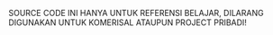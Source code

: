 SOURCE CODE INI HANYA UNTUK REFERENSI BELAJAR, DILARANG DIGUNAKAN UNTUK KOMERISAL ATAUPUN PROJECT PRIBADI!
